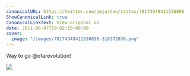 ```yaml
---
canonicalURL: https://twitter.com/jmjordan/status/78174949411536896
ShowCanonicalLink: true
CanonicalLinkText: View original on
date: 2011-06-07T19:02:15+00:00
cover:
  image: "/images/78174949411536896-316372830.png"
---
```

Way to go @ofarevolution! 

![](/images/78174949411536896-316372830.png)